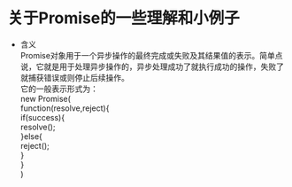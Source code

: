 关于Promise的一些理解和小例子
===
* 含义  
  Promise对象用于一个异步操作的最终完成或失败及其结果值的表示。简单点说，它就是用于处理异步操作的，异步处理成功了就执行成功的操作，失败了就捕获错误或则停止后续操作。  
  它的一般表示形式为：    
new Promise(  
    function(resolve,reject){  
        if(success){  
            resolve();  
        }else{  
            reject();  
        }  
    }  
)
